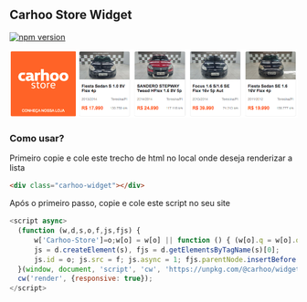 ## Carhoo Store Widget

[![npm version](https://badge.fury.io/js/%40carhoo%2Fwidget-store.svg)](https://badge.fury.io/js/%40carhoo%2Fwidget-store)

[![Print](https://github.com/alexandesigner/widget-store/blob/master/print.png)](http://carhoo-store-widget.surge.sh/)

### Como usar?

Primeiro copie e cole este trecho de html no local onde deseja renderizar a lista

```html
<div class="carhoo-widget"></div>
```

Após o primeiro passo, copie e cole este script no seu site

```js
<script async>
  (function (w,d,s,o,f,js,fjs) {
      w['Carhoo-Store']=o;w[o] = w[o] || function () { (w[o].q = w[o].q || []).push(arguments) };
      js = d.createElement(s), fjs = d.getElementsByTagName(s)[0];
      js.id = o; js.src = f; js.async = 1; fjs.parentNode.insertBefore(js, fjs);
  }(window, document, 'script', 'cw', 'https://unpkg.com/@carhoo/widget-store@0.0.9/dist/widget.js'));
  cw('render', {responsive: true});
</script>
```
